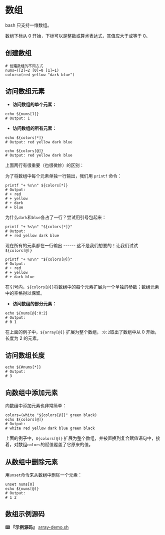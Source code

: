 # 数组

bash 只支持一维数组。

数组下标从 0 开始，下标可以是整数或算术表达式，其值应大于或等于 0。

## 创建数组


```
# 创建数组的不同方式
nums=([2]=2 [0]=0 [1]=1)
colors=(red yellow "dark blue")
```

## 访问数组元素

-   **访问数组的单个元素：**

```
echo ${nums[1]}
# Output: 1
```

-   **访问数组的所有元素：**

```
echo ${colors[*]}
# Output: red yellow dark blue

echo ${colors[@]}
# Output: red yellow dark blue
```

上面两行有很重要（也很微妙）的区别：

为了将数组中每个元素单独一行输出，我们用 `printf` 命令：

```
printf "+ %s\n" ${colors[*]}
# Output:
# + red
# + yellow
# + dark
# + blue
```

为什么`dark`和`blue`各占了一行？尝试用引号包起来：

```
printf "+ %s\n" "${colors[*]}"
# Output:
# + red yellow dark blue
```

现在所有的元素都在一行输出 ------
这不是我们想要的！让我们试试`${colors[@]}`

```
printf "+ %s\n" "${colors[@]}"
# Output:
# + red
# + yellow
# + dark blue
```

在引号内，`${colors[@]}`将数组中的每个元素扩展为一个单独的参数；数组元素中的空格得以保留。

-   **访问数组的部分元素：**

```
echo ${nums[@]:0:2}
# Output:
# 0 1
```

在上面的例子中，`${array[@]}` 扩展为整个数组，`:0:2`取出了数组中从 0
开始，长度为 2 的元素。

## 访问数组长度


```
echo ${#nums[*]}
# Output:
# 3
```

## 向数组中添加元素

向数组中添加元素也非常简单：

```
colors=(white "${colors[@]}" green black)
echo ${colors[@]}
# Output:
# white red yellow dark blue green black
```

上面的例子中，`${colors[@]}`
扩展为整个数组，并被置换到复合赋值语句中，接着，对数组`colors`的赋值覆盖了它原来的值。

## 从数组中删除元素

用`unset`命令来从数组中删除一个元素：

```
unset nums[0]
echo ${nums[@]}
# Output:
# 1 2
```

## 数组示例源码

**:keyboard: 『示例源码』**
[array-demo.sh](https://github.com/dunwu/os-tutorial/tree/master/codes/shell/demos/array-demo.sh)
